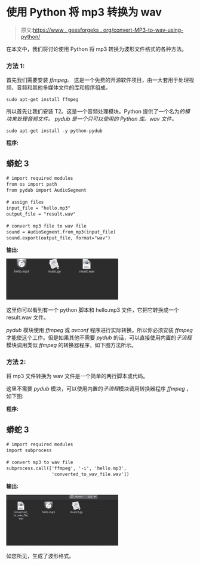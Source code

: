 # 使用 Python 将 mp3 转换为 wav

> 原文:[https://www . geesforgeks . org/convert-MP3-to-wav-using-python/](https://www.geeksforgeeks.org/convert-mp3-to-wav-using-python/)

在本文中，我们将讨论使用 Python 将 mp3 转换为波形文件格式的各种方法。

### **方法 1:**

首先我们需要安装 *ffmpeg。* 这是一个免费的开源软件项目，由一大套用于处理视频、音频和其他多媒体文件的库和程序组成。

```
sudo apt-get install ffmpeg 
```

所以首先让我们安装 T2。这是一个音频处理模块。Python 提供了一个名为*的模块来处理音频文件。 *pydub* 是一个只可以使用的 Python 库。wav 文件。*

```
sudo apt-get install -y python-pydub
```

**程序:**

## 蟒蛇 3

```
# import required modules
from os import path
from pydub import AudioSegment

# assign files
input_file = "hello.mp3"
output_file = "result.wav"

# convert mp3 file to wav file
sound = AudioSegment.from_mp3(input_file)
sound.export(output_file, format="wav")
```

**输出:**

![](img/7f0c142a38f2f0e8b1a89b3947411a85.png)

这里你可以看到有一个 python 脚本和 hello.mp3 文件，它把它转换成一个 result.wav 文件。

*pydub* 模块使用 *ffmpeg* 或 *avconf* 程序进行实际转换。所以你必须安装 *ffmpeg* 才能使这个工作。但是如果其他不需要 *pydub* 的话，可以直接使用内置的*子流程*模块调用类似 *ffmpeg* 的转换器程序，如下图方法所示。

### 方法 2:

将 mp3 文件转换为 wav 文件是一个简单的两行脚本或代码。

这里不需要 *pydub* 模块，可以使用内置的*子流程*模块调用转换器程序 *ffmpeg* ，如下图:

**程序:**

## 蟒蛇 3

```
# import required modules
import subprocess

# convert mp3 to wav file
subprocess.call(['ffmpeg', '-i', 'hello.mp3',
                 'converted_to_wav_file.wav'])
```

**输出:**

![](img/0fcbba0998f024b4ce01d2d4a35b25d6.png)

如您所见，生成了波形格式。